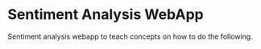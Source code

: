 # Sentiment Analysis WebApp

Sentiment analysis webapp to teach concepts on how to do the following.